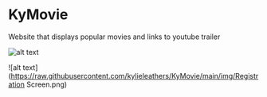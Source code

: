 # KyMovie

Website that displays popular movies and links to youtube trailer


![alt text](https://raw.githubusercontent.com/kylieleathers/KyMovie/main/img/MainView.png)

![alt text](https://raw.githubusercontent.com/kylieleathers/KyMovie/main/img/Registration Screen.png)
